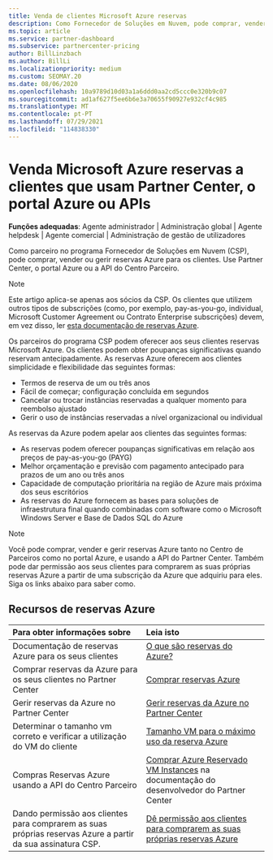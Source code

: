 ```yaml
---
title: Venda de clientes Microsoft Azure reservas
description: Como Fornecedor de Soluções em Nuvem, pode comprar, vender ou gerir reservas da Azure para os clientes. Use Partner Center, o portal Azure ou a API do Centro Parceiro.
ms.topic: article
ms.service: partner-dashboard
ms.subservice: partnercenter-pricing
author: BillLinzbach
ms.author: BillLi
ms.localizationpriority: medium
ms.custom: SEOMAY.20
ms.date: 08/06/2020
ms.openlocfilehash: 10a9789d10d03a1a6ddd0aa2cd5ccc0e320b9c07
ms.sourcegitcommit: ad1af627f5ee6b6e3a70655f90927e932cf4c985
ms.translationtype: MT
ms.contentlocale: pt-PT
ms.lasthandoff: 07/29/2021
ms.locfileid: "114838330"
---
```

# <a name="sell-microsoft-azure-reservations-to-customers-using-partner-center-the-azure-portal-or-apis"></a>Venda Microsoft Azure reservas a clientes que usam Partner Center, o portal Azure ou APIs

**Funções adequadas**: Agente administrador | Administração global | Agente helpdesk | Agente comercial | Administração de gestão de utilizadores

Como parceiro no programa Fornecedor de Soluções em Nuvem (CSP), pode comprar, vender ou gerir reservas Azure para os clientes. Use Partner Center, o portal Azure ou a API do Centro Parceiro.

> [!NOTE]
> Este artigo aplica-se apenas aos sócios da CSP. Os clientes que utilizem outros tipos de subscrições (como, por exemplo, pay-as-you-go, individual, Microsoft Customer Agreement ou Contrato Enterprise subscrições) devem, em vez disso, ler [esta documentação de reservas Azure](/azure/cost-management-billing/reservations).

Os parceiros do programa CSP podem oferecer aos seus clientes reservas Microsoft Azure. Os clientes podem obter poupanças significativas quando reservam antecipadamente. As reservas Azure oferecem aos clientes simplicidade e flexibilidade das seguintes formas:

- Termos de reserva de um ou três anos
- Fácil de começar; configuração concluída em segundos
- Cancelar ou trocar instâncias reservadas a qualquer momento para reembolso ajustado
- Gerir o uso de instâncias reservadas a nível organizacional ou individual

As reservas da Azure podem apelar aos clientes das seguintes formas:

- As reservas podem oferecer poupanças significativas em relação aos preços de pay-as-you-go (PAYG)
- Melhor orçamentação e previsão com pagamento antecipado para prazos de um ano ou três anos
- Capacidade de computação prioritária na região de Azure mais próxima dos seus escritórios
- As reservas do Azure fornecem as bases para soluções de infraestrutura final quando combinadas com software como o Microsoft Windows Server e Base de Dados SQL do Azure

>[!NOTE]
> Você pode comprar, vender e gerir reservas Azure tanto no Centro de Parceiros como no portal Azure, e usando a API do Partner Center. Também pode dar permissão aos seus clientes para comprarem as suas próprias reservas Azure a partir de uma subscrição da Azure que adquiriu para eles. Siga os links abaixo para saber como.

## <a name="azure-reservations-resources"></a>Recursos de reservas Azure

|**Para obter informações sobre**   |**Leia isto**    |
|:-----------------------------|:-----------------|
| Documentação de reservas Azure para os seus clientes | [O que são reservas do Azure?](/azure/billing/billing-save-compute-costs-reservations)
|Comprar reservas da Azure para os seus clientes no Partner Center   |[Comprar reservas Azure](azure-reservations-buying.md)
|Gerir reservas da Azure no Partner Center | [Gerir reservas da Azure no Partner Center](azure-reservations-manage.md)
|Determinar o tamanho vm correto e verificar a utilização do VM do cliente   |[Tamanho VM para o máximo uso da reserva Azure](azure-usage.md)   |
|Compras Reservas Azure usando a API do Centro Parceiro | [Comprar Azure Reservado VM Instances](/partner-center/develop/purchase-azure-reservations) na documentação do desenvolvedor do Partner Center   |
|Dando permissão aos clientes para comprarem as suas próprias reservas Azure a partir da sua assinatura CSP. | [Dê permissão aos clientes para comprarem as suas próprias reservas Azure](give-customers-permission.md)   |